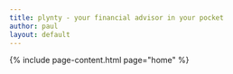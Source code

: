 ```yaml
---
title: plynty - your financial advisor in your pocket
author: paul
layout: default
---
```


{% include page-content.html page="home" %}
